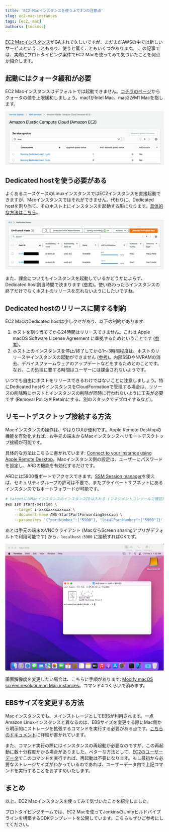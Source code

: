 ```yaml
---
title: 'EC2 Macインスタンスを使う上で3つの注意点'
slug: ec2-mac-instances
tags: [ec2, mac]
authors: [tmokmss]
---
```


[EC2 Macインスタンス](https://aws.amazon.com/jp/ec2/instance-types/mac/)がGAされて久しいですが、まだまだAWSの中では新しいサービスということもあり、使うと驚くこともいくつかあります。
この記事では、実際にプロトタイピング案件でEC2 Macを使ってみて気づいたことを何点か紹介します。

<!-- truncate -->

## 起動にはクォータ緩和が必要
EC2 Macインスタンスはデフォルトでは起動できません。[コチラのページ](https://console.aws.amazon.com/servicequotas/home/services/ec2/quotas)からクォータの値を上限緩和しましょう。mac1がIntel Mac、mac2がM1 Macを指します。

![クォータ](quota.png)


## Dedicated hostを使う必要がある
よくあるユースケースのLinuxインスタンスではEC2インスタンスを直接起動できますが、Macインスタンスではそれができません。代わりに、Dedicated hostを割り当て、そのホスト上にインスタンスを起動する形になります。[具体的な方法はこちら](https://docs.aws.amazon.com/AWSEC2/latest/UserGuide/ec2-mac-instances.html#mac-instance-launch)。

![Dedicated host](dedicated-hosts.png)

また、課金についてもインスタンスを起動しているかどうかによらず、Dedicated host割当時間で決まります ([参考](https://aws.amazon.com/ec2/instance-types/mac/#Pricing))。使い終わったらインスタンスの終了だけでなくホストのリリースを忘れないようにしたいですね。

## Dedicated hostのリリースに関する制約
EC2 MacのDedicated hostは少しクセがあり、以下の制約があります:

1. ホストを割り当ててから24時間はリリースできません。これは Apple macOS Software License Agreement に準拠するためということです ([参考](https://aws.amazon.com/ec2/instance-types/mac/#Pricing))。
2. ホスト上のインスタンスを停止/終了してから1〜3時間程度は、ホストのリリースやインスタンスの起動ができません ([参考](https://docs.aws.amazon.com/AWSEC2/latest/UserGuide/ec2-mac-instances.html#mac-instance-stop))。内部SSDやNVRAMの消去、デバイスファームウェアのアップデートなどをするためとのことです。なお、この処理に要する時間はユーザーには課金されないようです。

いつでも自由にホストをリリースできるわけではないことに注意しましょう。特にDedicated hostやインスタンスをCloudFormationで管理する場合は、リソースの削除時にホストとインスタンスの削除が同時に行われないように工夫が必要です (Removal PolicyをRetainにする、別のスタックでデプロイするなど)。

## リモートデスクトップ接続する方法
Macインスタンスの操作は、やはりGUIが便利です。Apple Remote Desktopの機能を有効化すれば、お手元の端末からMacインスタンスへリモートデスクトップ接続が可能です。

具体的な方法はこちらに書かれています: [Connect to your instance using Apple Remote Desktop](https://docs.aws.amazon.com/AWSEC2/latest/UserGuide/ec2-mac-instances.html#connect-to-mac-instance)。Macインスタンス側の設定は、ユーザーにパスワードを設定し、ARDの機能を有効化するだけです。

ARDには5900番ポートでアクセスできます。[SSM Session manager](https://aws.amazon.com/jp/blogs/news/use-port-forwarding-in-aws-systems-manager-session-manager-to-connect-to-remote-hosts-jp/)を使えば、セキュリティグループの許可は不要で、またプライベートサブネットにあるインスタンスでもポートフォワードが可能です。

```sh
# targetにはMacインスタンスのインスタンスIDは入れる (マネジメントコンソールで確認)
aws ssm start-session \
    --target i-xxxxxxxxxxxxxx \
    --document-name AWS-StartPortForwardingSession \
    --parameters '{"portNumber":["5900"], "localPortNumber":["5900"]}'
```

あとは手元の端末のVNCクライアント (MacならScreen sharingアプリがデフォルトで利用可能です) から、`localhost:5900` に接続すればOKです。

![ard](ard.jpg)

画面解像度を変更したい場合は、こちらに手順があります: [Modify macOS screen resolution on Mac instances](https://docs.aws.amazon.com/AWSEC2/latest/UserGuide/ec2-mac-instances.html#mac-screen-resolution)。コマンド4つくらいで済みます。

## EBSサイズを変更する方法
Macインスタンスでも、メインストレージとしてEBSが利用されます。一点Amazon Linuxインスタンスと異なるのは、EBSサイズを変更する際にMac側から明示的にストレージを拡張するコマンドを実行する必要がある点です。[こちらのドキュメント](https://docs.aws.amazon.com/AWSEC2/latest/UserGuide/ec2-mac-instances.html#mac-instance-increase-volume)に詳細が書かれています。

また、コマンド実行の際にはインスタンスの再起動が必要なのですが、この再起動に数十分程度かかる場合がありました。ベターな方法として、[EC2のユーザーデータ](https://docs.aws.amazon.com/AWSEC2/latest/UserGuide/instancedata-add-user-data.html)でこのコマンドを実行すれば、再起動は不要になります。もし最初から必要なストレージサイズがわかっているのであれば、ユーザーデータ内で上記コマンドを実行することをおすすめいたします。

## まとめ
以上、EC2 Macインスタンスを使ってみて気づいたことを紹介しました。

プロトタイピングチームでは、EC2 Macを使ってJenkinsのUnityビルドパイプラインを構築するCDKテンプレートを公開しています。こちらもぜひご参考にしてください。
